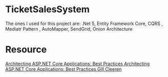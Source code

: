 # TicketSalesSystem

The ones I used for this project are: .Net 5, Entity Framework Core, CQRS , Mediatr Pattern , AutoMapper, SendGrid, Onion Architecture

# Resource
<a href="https://app.pluralsight.com/library/courses/architecting-asp-dot-net-core-applications-best-practices" rel="nofollow">Architecting ASP.NET Core Applications: Best Practices Architecting ASP.NET Core Applications: Best Practices Gill Cleeren</a>
